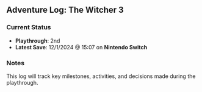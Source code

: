 ## Adventure Log: The Witcher 3

### Current Status
- **Playthrough**: 2nd
- **Latest Save**: 12/1/2024 @ 15:07 on **Nintendo Switch**

### Notes
This log will track key milestones, activities, and decisions made during the playthrough.
